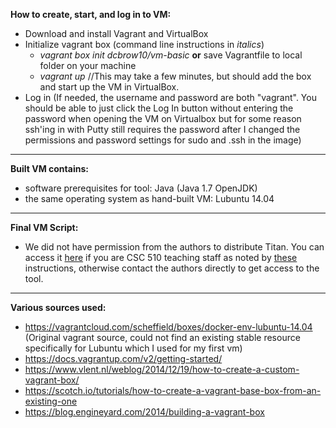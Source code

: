 __How to create, start, and log in to VM:__
 * Download and install Vagrant and VirtualBox
 * Initialize vagrant box (command line instructions in _italics_)
   * _vagrant box init dcbrow10/vm-basic_ __or__ save Vagrantfile to local folder on your machine
   * _vagrant up_ //This may take a few minutes, but should add the box and start up the VM in VirtualBox.
 * Log in (If needed, the username and password are both "vagrant". You should be able to just click the Log In button without entering the password when opening the VM on Virtualbox but for some reason ssh'ing in with Putty still requires the password after I changed the permissions and password settings for sudo and .ssh in the image)

***
__Built VM contains:__
* software prerequisites for tool: Java (Java 1.7 OpenJDK)
* the same operating system as hand-built VM: Lubuntu 14.04

***

__Final VM Script:__

- We did not have permission from the authors to distribute Titan. You can access it [here](https://drive.google.com/open?id=0B384dHeXAHG5TXRJMzBSRHV4eWs) if you are CSC 510 teaching staff as noted by [these](https://piazza.com/class/idk9st8m26917?cid=263) instructions, otherwise contact the authors directly to get access to the tool.

***

__Various sources used:__
* https://vagrantcloud.com/scheffield/boxes/docker-env-lubuntu-14.04 (Original vagrant source, could not find an existing stable resource specifically for Lubuntu which I used for my first vm)
* https://docs.vagrantup.com/v2/getting-started/
* https://www.vlent.nl/weblog/2014/12/19/how-to-create-a-custom-vagrant-box/
* https://scotch.io/tutorials/how-to-create-a-vagrant-base-box-from-an-existing-one
* https://blog.engineyard.com/2014/building-a-vagrant-box

